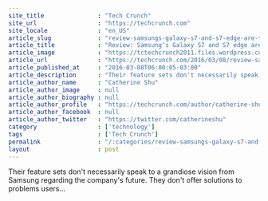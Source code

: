 ```yaml
---
site_title               : "Tech Crunch"
site_url                 : "https://techcrunch.com"
site_locale              : "en_US"
article_slug             : "review-samsungs-galaxy-s7-and-s7-edge-are-the-phones-weve-craved"
article_title            : "Review: Samsung’s Galaxy S7 and S7 edge are the phones we’ve craved"
article_image            : "https://tctechcrunch2011.files.wordpress.com/2016/03/00005-mts-18_43_11_19-still0011.jpg?w=764&h=400&crop=1"
article_url              : "https://techcrunch.com/2016/03/08/review-samsung-galaxy-s7-and-s7-edge/"
article_published_at     : "2016-03-08T06:00:05-03:00"
article_description      : "Their feature sets don't necessarily speak to a grandiose vision from Samsung regarding the company's future. They don't offer solutions to problems users..."
article_author_name      : "Catherine Shu"
article_author_image     : null
article_author_biography : null
article_author_profile   : "https://techcrunch.com/author/catherine-shu/"
article_author_facebook  : null
article_author_twitter   : "https://twitter.com/catherineshu"
category                 : ['technology']
tags                     : ['Tech Crunch']
permalink                : "/:categories/review-samsungs-galaxy-s7-and-s7-edge-are-the-phones-weve-craved/"
layout                   : post
---
```


Their feature sets don't necessarily speak to a grandiose vision from Samsung regarding the company's future. They don't offer solutions to problems users...
